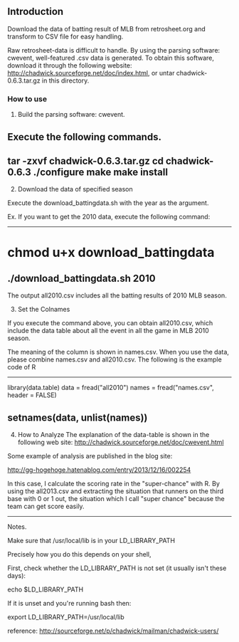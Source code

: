 ## Introduction

Download the data of batting result of MLB from retrosheet.org and transform to CSV file for easy handling.

Raw retrosheet-data is difficult to handle. 
By using the parsing software: cwevent, well-featured .csv data is generated. 
To obtain this software, download it through the following website:
http://chadwick.sourceforge.net/doc/index.html, 
or untar chadwick-0.6.3.tar.gz in this directory.

### How to use

1. Build the parsing software: cwevent.

Execute the following commands.
----------------------------------------
tar -zxvf chadwick-0.6.3.tar.gz
cd chadwick-0.6.3
./configure
make
make install 
----------------------------------------


2. Download the data of specified season 

Execute the download_battingdata.sh with the year as the argument.

Ex. If you want to get the 2010 data, execute the following command:

----------------------------------------
# chmod u+x download_battingdata
./download_battingdata.sh 2010
----------------------------------------

The output all2010.csv includes all the batting results of 2010 MLB season.

3. Set the Colnames

If you execute the command above, you can obtain all2010.csv, which include
the data table about all the event in all the game in MLB 2010 season.

The meaning of the column is shown in names.csv. 
When you use the data, please combine names.csv and all2010.csv. 
The following is the example code of R

-----------------------------------------
library(data.table)
data = fread("all2010")
names = fread("names.csv", header = FALSE)

setnames(data, unlist(names))
-----------------------------------------


4. How to Analyze
The explanation of the data-table is shown in the following web site:
http://chadwick.sourceforge.net/doc/cwevent.html

Some example of analysis are published in the blog site: 

http://gg-hogehoge.hatenablog.com/entry/2013/12/16/002254

In this case, I calculate the scoring rate in the "super-chance" with R.
By using the all2013.csv and extracting the situation that runners on the third base with 0 or 1 out, 
the situation which I call "super chance" because the team can get score easily.

--------------------------------------------------------------


Notes.

Make sure that /usr/local/lib is in your LD_LIBRARY_PATH

Precisely how you do this depends on your shell,

First, check whether the LD_LIBRARY_PATH is not set (it usually isn't these days):

echo $LD_LIBRARY_PATH

If it is unset and you're running bash then:

export LD_LIBRARY_PATH=/usr/local/lib


reference:
http://sourceforge.net/p/chadwick/mailman/chadwick-users/
